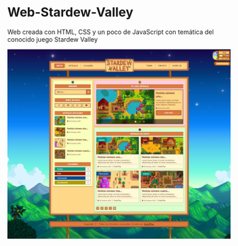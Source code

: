 # Web-Stardew-Valley
Web creada con HTML, CSS y un poco de JavaScript con temática del conocido juego Stardew Valley

![Web Stardew Valley](preview_stardewvalley.webp)
